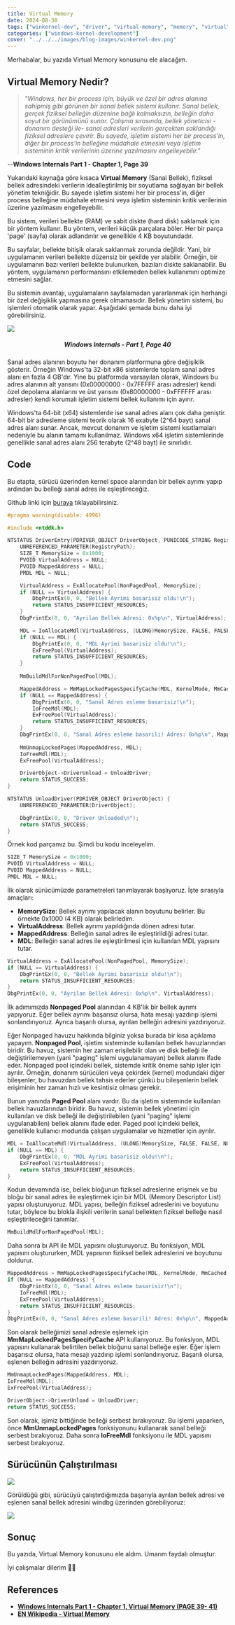 ```yaml
---
title: Virtual Memory 
date: 2024-08-30
tags: ["winkernel-dev", "driver", "virtual-memory", "memory", "virtual"]
categories: ["windows-kernel-development"]
cover: "../../../images/blog-images/winkernel-dev.png"
---
```


Merhabalar, bu yazıda Virtual Memory konusunu ele alacağım.


## Virtual Memory Nedir?

> <i>"Windows, her bir process için, büyük ve özel bir adres alanına sahipmiş gibi görünen bir sanal bellek sistemi kullanır. Sanal bellek, gerçek fiziksel belleğin düzenine bağlı kalmaksızın, belleğin daha soyut bir görünümünü sunar. Çalışma sırasında, bellek yöneticisi -donanım desteği ile- sanal adresleri verilerin gerçekten saklandığı fiziksel adreslere çevirir. Bu sayede, işletim sistemi her bir process'in, diğer bir process'in belleğine müdahale etmesini veya işletim sisteminin kritik verilerinin üzerine yazılmasını engelleyebilir."</i> 

--**Windows Internals Part 1 - Chapter 1, Page 39**

Yukarıdaki kaynağa göre kısaca **Virtual Memory** (Sanal Bellek), fiziksel bellek adresindeki verilerin ldealleştirilmiş bir soyutlama sağlayan bir bellek yönetim tekniğidir. Bu sayede işletim sistemi her bir process'in, diğer process belleğine müdahale etmesini veya işletim sisteminin kritik verilerinin üzerine yazılmasını engelleyebilir.

Bu sistem, verileri bellekte (RAM) ve sabit diskte (hard disk) saklamak için bir yöntem kullanır. Bu yöntem, verileri küçük parçalara böler. Her bir parça 'page' (sayfa) olarak adlandırılır ve genellikle 4 KB boyutundadır.

Bu sayfalar, bellekte bitişik olarak saklanmak zorunda değildir. Yani, bir uygulamanın verileri bellekte düzensiz bir şekilde yer alabilir. Örneğin, bir uygulamanın bazı verileri bellekte bulunurken, bazıları diskte saklanabilir. Bu yöntem, uygulamanın performansını etkilemeden bellek kullanımını optimize etmesini sağlar.

Bu sistemin avantajı, uygulamaların sayfalamadan yararlanmak için herhangi bir özel değişiklik yapmasına gerek olmamasıdır. Bellek yönetim sistemi, bu işlemleri otomatik olarak yapar. Aşağıdaki şemada bunu daha iyi görebilirsiniz.

![](../../../images/posts/virtual-memory/img1.png)

<h5 align="center">Windows Internals - Part 1, Page 40</h5>

Sanal adres alanının boyutu her donanım platformuna göre değişiklik gösterir. Örneğin Windows'ta 32-bit x86 sistemlerde toplam sanal adres alanı en fazla 4 GB'dır. Yine bu platformda varsayılan olarak, Windows bu adres alanının alt yarısını (0x00000000 - 0x7FFFFF arası adresler) kendi özel depolama alanlarını ve üst yarısını (0x80000000 - 0xFFFFFF arası adresler) kendi korumalı işletim sistemi bellek kullanımı için ayırır.

Windows'ta 64-bit (x64) sistemlerde ise sanal adres alanı çok daha geniştir. 64-bit bir adresleme sistemi teorik olarak 16 exabyte (2^64 bayt) sanal adres alanı sunar. Ancak, mevcut donanım ve işletim sistemi kısıtlamaları nedeniyle bu alanın tamamı kullanılmaz. Windows x64 işletim sistemlerinde genellikle sanal adres alanı 256 terabyte (2^48 bayt) ile sınırlıdır.

## Code

Bu etapta, sürücü üzerinden kernel space alanından bir bellek ayrımı yapıp ardından bu belleği sanal adres ile eşleştireceğiz.

Github linki için [buraya](https://github.com/0xbekoo/WinKernelDev/tree/main/Virtual_Memory/src) tıklayabilirsiniz.

```c
#pragma warning(disable: 4996)

#include <ntddk.h>

NTSTATUS DriverEntry(PDRIVER_OBJECT DriverObject, PUNICODE_STRING RegistryPath) {
	UNREFERENCED_PARAMETER(RegistryPath);
	SIZE_T MemorySize = 0x1000;
	PVOID VirtualAddress = NULL;
	PVOID MappedAddress = NULL;
	PMDL MDL = NULL;

	VirtualAddress = ExAllocatePool(NonPagedPool, MemorySize);
	if (NULL == VirtualAddress) {
		DbgPrintEx(0, 0, "Bellek Ayrimi basarisiz oldu!\n");
		return STATUS_INSUFFICIENT_RESOURCES;
	}
	DbgPrintEx(0, 0, "Ayrilan Bellek Adresi: 0x%p\n", VirtualAddress);

	MDL = IoAllocateMdl(VirtualAddress, (ULONG)MemorySize, FALSE, FALSE, NULL);
	if (NULL == MDL) {
		DbgPrintEx(0, 0, "MDL Ayrimi basarisiz oldu!\n");
		ExFreePool(VirtualAddress);
		return STATUS_INSUFFICIENT_RESOURCES;
	}
	
	MmBuildMdlForNonPagedPool(MDL);

	MappedAddress = MmMapLockedPagesSpecifyCache(MDL, KernelMode, MmCached, NULL, FALSE, NormalPagePriority);
	if (NULL == MappedAddress) {
		DbgPrintEx(0, 0, "Sanal Adres esleme basarisiz!\n");
		IoFreeMdl(MDL);
		ExFreePool(VirtualAddress);
		return STATUS_INSUFFICIENT_RESOURCES;
	}
	DbgPrintEx(0, 0, "Sanal Adres esleme basarili! Adres: 0x%p\n", MappedAddress);
	
	MmUnmapLockedPages(MappedAddress, MDL);
	IoFreeMdl(MDL);
	ExFreePool(VirtualAddress);

	DriverObject->DriverUnload = UnloadDriver;
	return STATUS_SUCCESS;
}

NTSTATUS UnloadDriver(PDRIVER_OBJECT DriverObject) {
	UNREFERENCED_PARAMETER(DriverObject);

	DbgPrintEx(0, 0, "Driver Unloaded\n");
	return STATUS_SUCCESS;
}
```

Örnek kod parçamız bu. Şimdi bu kodu inceleyelim.

```c
SIZE_T MemorySize = 0x1000;
PVOID VirtualAddress = NULL;
PVOID MappedAddress = NULL;
PMDL MDL = NULL;
```

İlk olarak sürücümüzde parametreleri tanımlayarak başlıyoruz. İşte sırasıyla amaçları:

- **MemorySize**: Bellek ayrımı yapılacak alanın boyutunu belirler. Bu örnekte 0x1000 (4 KB) olarak belirledim.
- **VirtualAddress**: Bellek ayrımı yapıldığında dönen adresi tutar.
- **MappedAddress**: Belleğin sanal adres ile eşleştirildiği adresi tutar.
- **MDL**: Belleğin sanal adres ile eşleştirilmesi için kullanılan MDL yapısını tutar.

```c
VirtualAddress = ExAllocatePool(NonPagedPool, MemorySize);
if (NULL == VirtualAddress) {
	DbgPrintEx(0, 0, "Bellek Ayrimi basarisiz oldu!\n");
	return STATUS_INSUFFICIENT_RESOURCES;
}
DbgPrintEx(0, 0, "Ayrilan Bellek Adresi: 0x%p\n", VirtualAddress);
```

İlk adımımızda **Nonpaged Pool** alanından 4 KB'lık bir bellek ayrımı yapıyoruz. Eğer bellek ayrımı başarısız olursa, hata mesajı yazdırıp işlemi sonlandırıyoruz. Ayrıca başarılı olursa, ayrılan belleğin adresini yazdırıyoruz.

Eğer Nonpaged havuzu hakkında bilginiz yoksa burada bir kısa açıklama yapayım. **Nonpaged Pool**, işletim sisteminde kullanılan bellek havuzlarından biridir. Bu havuz, sistemin her zaman erişilebilir olan ve disk belleği ile değiştirilemeyen (yani "paging" işlemi uygulanamayan) bellek alanını ifade eder. Nonpaged pool içindeki bellek, sistemde kritik öneme sahip işler için ayrılır. Örneğin, donanım sürücüleri veya çekirdek (kernel) modundaki diğer bileşenler, bu havuzdan bellek tahsis ederler çünkü bu bileşenlerin bellek erişiminin her zaman hızlı ve kesintisiz olması gerekir. 

Bunun yanında **Paged Pool** alanı vardır. Bu da işletim sisteminde kullanılan bellek havuzlarından biridir. Bu havuz, sistemin bellek yönetimi için kullanılan ve disk belleği ile değiştirilebilen (yani "paging" işlemi uygulanabilen) bellek alanını ifade eder. Paged pool içindeki bellek, genellikle kullanıcı modunda çalışan uygulamalar ve hizmetler için ayrılır. 

```c
MDL = IoAllocateMdl(VirtualAddress, (ULONG)MemorySize, FALSE, FALSE, NULL);
if (NULL == MDL) {
	DbgPrintEx(0, 0, "MDL Ayrimi basarisiz oldu!\n");
	ExFreePool(VirtualAddress);
	return STATUS_INSUFFICIENT_RESOURCES;
}
```

Kodun devamında ise, bellek bloğunun fiziksel adreslerine erişmek ve bu bloğu bir sanal adres ile eşleştirmek için bir MDL (Memory Descriptor List) yapısı oluşturuyoruz. MDL yapısı, belleğin fiziksel adreslerini ve boyutunu tutar, böylece bu blokla ilişkili verilerin sanal bellekten fiziksel belleğe nasıl eşleştirileceğini tanımlar. 

```c
MmBuildMdlForNonPagedPool(MDL);
```

Daha sonra bı API ile MDL yapısını oluşturuyoruz. Bu fonksiyon, MDL yapısını oluştururken, MDL yapısının fiziksel bellek adreslerini ve boyutunu doldurur.

```c
MappedAddress = MmMapLockedPagesSpecifyCache(MDL, KernelMode, MmCached, NULL, FALSE, NormalPagePriority);
if (NULL == MappedAddress) {
	DbgPrintEx(0, 0, "Sanal Adres esleme basarisiz!\n");
	IoFreeMdl(MDL);
	ExFreePool(VirtualAddress);
	return STATUS_INSUFFICIENT_RESOURCES;
}
DbgPrintEx(0, 0, "Sanal Adres esleme basarili! Adres: 0x%p\n", MappedAddress);
```

Son olarak belleğimizi sanal adresle eşlemek için **MmMapLockedPagesSpecifyCache** API kullanıyoruz. Bu fonksiyon, MDL yapısını kullanarak belirtilen bellek bloğunu sanal belleğe eşler. Eğer işlem başarısız olursa, hata mesajı yazdırıp işlemi sonlandırıyoruz. Başarılı olursa, eşlenen belleğin adresini yazdırıyoruz.

```c
MmUnmapLockedPages(MappedAddress, MDL);
IoFreeMdl(MDL);
ExFreePool(VirtualAddress);

DriverObject->DriverUnload = UnloadDriver;
return STATUS_SUCCESS;
```

Son olarak, işimiz bittiğinde belleği serbest bırakıyoruz. Bu işlemi yaparken, önce **MmUnmapLockedPages** fonksiyonunu kullanarak sanal belleği serbest bırakıyoruz. Daha sonra **IoFreeMdl** fonksiyonu ile MDL yapısını serbest bırakıyoruz. 

## Sürücünün Çalıştırılması

![](../../../images/posts/virtual-memory/video.gif)

Görüldüğü gibi, sürücüyü çalıştırdığımızda başarıyla ayrılan bellek adresi ve eşlenen sanal bellek adresini windbg üzerinden görebiliyoruz:

![](../../../images/posts/virtual-memory/img2.png)

## Sonuç

Bu yazıda, Virtual Memory konusunu ele aldım. Umarım faydalı olmuştur. 

İyi çalışmalar dilerim 🚀🚀

## References

- [**Windows Internals Part 1 - Chapter 1, Virtual Memory (PAGE 39- 41)**](https://empyreal96.github.io/nt-info-depot/Windows-Internals-PDFs/Windows%20System%20Internals%207e%20Part%201.pdf)
- [**EN Wikipedia - Virtual Memory**](https://en.wikipedia.org/wiki/Virtual_memory)
